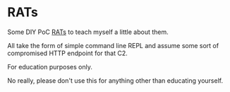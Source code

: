 # RATs

Some DIY PoC 
[RATs](https://en.wikipedia.org/wiki/Remote_desktop_software#Malicious_variants)
to teach myself a little about them.

All take the form of simple command line REPL and assume some sort of
compromised HTTP endpoint for that C2.

For education purposes only.

No really, please don't use this for anything other than educating yourself.
